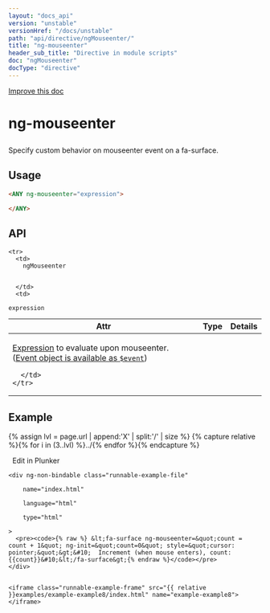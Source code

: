 ```yaml
---
layout: "docs_api"
version: "unstable"
versionHref: "/docs/unstable"
path: "api/directive/ngMouseenter/"
title: "ng-mouseenter"
header_sub_title: "Directive in module scripts"
doc: "ngMouseenter"
docType: "directive"
---
```


<div class="improve-docs">
  <a href='https://github.com/Famous/famous-angular/edit/master/src/scripts/directives/fa-input.js#L421'>
    Improve this doc
  </a>
</div>





<h1 class="api-title">

  ng-mouseenter



</h1>





Specify custom behavior on mouseenter event on a fa-surface.






  
<h2 id="usage">Usage</h2>
  
```html
<ANY ng-mouseenter="expression">

</ANY>
```
  
  
<h2 id="api" style="clear:both;">API</h2>

<table class="table" style="margin:0;">
  <thead>
    <tr>
      <th>Attr</th>
      <th>Type</th>
      <th>Details</th>
    </tr>
  </thead>
  <tbody>
    
    <tr>
      <td>
        ngMouseenter
        
        
      </td>
      <td>
        
  <code>expression</code>
      </td>
      <td>
        <p><a href="guide/expression">Expression</a> to evaluate upon
mouseenter. (<a href="guide/expression#-event-">Event object is available as <code>$event</code></a>)</p>

        
      </td>
    </tr>
    
  </tbody>
</table>

  

  



<h2 id="example">Example</h2><p>

{% assign lvl = page.url | append:'X' | split:'/' | size %}
{% capture relative %}{% for i in (3..lvl) %}../{% endfor %}{% endcapture %}

<div>
  <a ng-click="openPlunkr('{{ relative }}examples/example-example8')" class="btn pull-right">
    <i class="glyphicon glyphicon-edit">&nbsp;</i>
    Edit in Plunker</a>
  <div class="runnable-example" path="examples/example-example8"
      
  >

   
    <div ng-non-bindable class="runnable-example-file"
      
        name="index.html"
      
        language="html"
      
        type="html"
      
    >
      <pre><code>{% raw %} &lt;fa-surface ng-mouseenter=&quot;count = count + 1&quot; ng-init=&quot;count=0&quot; style=&quot;cursor: pointer;&quot;&gt;&#10;  Increment (when mouse enters), count: {{count}}&#10;&lt;/fa-surface&gt;{% endraw %}</code></pre>
    </div>
  

    <iframe class="runnable-example-frame" src="{{ relative }}examples/example-example8/index.html" name="example-example8"></iframe>
  </div>
</div>


</p>



